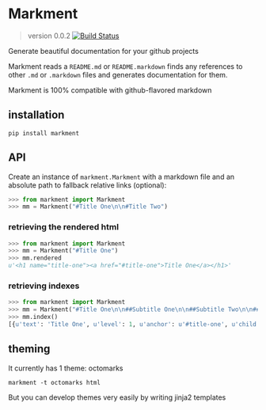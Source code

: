 # Markment
> version 0.0.2
[![Build Status](https://secure.travis-ci.org/gabrielfalcao/markment.png?branch=master)](http://travis-ci.org/#!/gabrielfalcao/markment)

Generate beautiful documentation for your github projects


Markment reads a `README.md` or `README.markdown` finds any references
to other `.md` or `.markdown` files and generates documentation for
them.

Markment is 100% compatible with github-flavored markdown

## installation

```console
pip install markment
```

## API

Create an instance of `markment.Markment` with a markdown file and an
absolute path to fallback relative links (optional):


```python
>>> from markment import Markment
>>> mm = Markment("#Title One\n\n#Title Two")
```

### retrieving the rendered html

```python
>>> from markment import Markment
>>> mm = Markment("#Title One")
>>> mm.rendered
u'<h1 name="title-one"><a href="#title-one">Title One</a></h1>'
```


### retrieving indexes

```python
>>> from markment import Markment
>>> mm = Markment("#Title One\n\n##Subtitle One\n\n##Subtitle Two\n\n###And so on...")
>>> mm.index()
[{u'text': 'Title One', u'level': 1, u'anchor': u'#title-one', u'child': [{u'text': 'Subtitle One', u'anchor': u'#subtitle-one', u'level': 2}, {u'text': 'Subtitle Two', u'level': 2, u'anchor': u'#subtitle-two', u'child': [{u'text': 'And so on...', u'anchor': u'#and-so-on---', u'level': 3}]}]}]
```



## theming

It currently has 1 theme: octomarks

```console
markment -t octomarks html
```

But you can develop themes very easily by writing jinja2 templates

